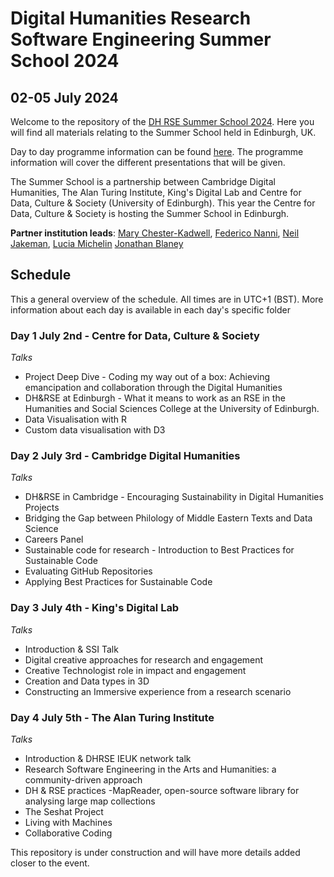 # Digital Humanities Research Software Engineering Summer School 2024
## 02-05 July 2024

Welcome to the repository of the [DH RSE Summer School 2024]([https://www.cdh.cam.ac.uk/events/36442/](https://www.cdcs.ed.ac.uk/DHRSE-Summer-School-2024)). Here you will 
find all materials relating to the Summer School held in Edinburgh, UK.

Day to day programme information can be found [here](https://www.cdcs.ed.ac.uk/DHRSE-Summer-School-2024/Programme). The programme information will cover the different presentations that will be given.

The Summer School is a partnership between Cambridge Digital Humanities, The Alan Turing Institute, King's Digital Lab 
and Centre for Data, Culture & Society (University of Edinburgh). This year the Centre for Data, Culture & Society is hosting the Summer School in Edinburgh. 

**Partner institution leads**: [Mary Chester-Kadwell](https://www.cdh.cam.ac.uk/about/people/dr-mary-chester-kadwell/), 
[Federico Nanni](https://www.turing.ac.uk/people/researchers/federico-nanni), 
[Neil Jakeman](https://kdl.kcl.ac.uk/who-we-are/neil-jakeman/), 
[Lucia Michelin](https://www.cdcs.ed.ac.uk/about)
[Jonathan Blaney](https://www.cdh.cam.ac.uk/about/people/jonathan-blaney/)

## Schedule

This a general overview of the schedule. All times are in UTC+1 (BST). More information about each day is available in each day's specific folder

### Day 1 July 2nd - Centre for Data, Culture & Society
*Talks*
* Project Deep Dive - Coding my way out of a box: Achieving emancipation and collaboration through the Digital Humanities
* DH&RSE at Edinburgh - What it means to work as an RSE in the Humanities and Social Sciences College at the University of Edinburgh.
* Data Visualisation with R
* Custom data visualisation with D3
### Day 2 July 3rd - Cambridge Digital Humanities
*Talks*
* DH&RSE in Cambridge - Encouraging Sustainability in Digital Humanities Projects
* Bridging the Gap between Philology of Middle Eastern Texts and Data Science
* Careers Panel
* Sustainable code for research - Introduction to Best Practices for Sustainable Code
* Evaluating GitHub Repositories
* Applying Best Practices for Sustainable Code
### Day 3 July 4th - King's Digital Lab
*Talks*
* Introduction & SSI Talk
* Digital creative approaches for research and engagement
* Creative Technologist role in impact and engagement
* Creation and Data types in 3D
* Constructing an Immersive experience from a research scenario
### Day 4 July 5th - The Alan Turing Institute
*Talks*
* Introduction & DHRSE IEUK network talk
* Research Software Engineering in the Arts and Humanities: a community-driven approach
* DH & RSE practices -MapReader, open-source software library for analysing large map collections
* The Seshat Project
* Living with Machines
* Collaborative Coding


This repository is under construction and will have more details added closer to the event. 
